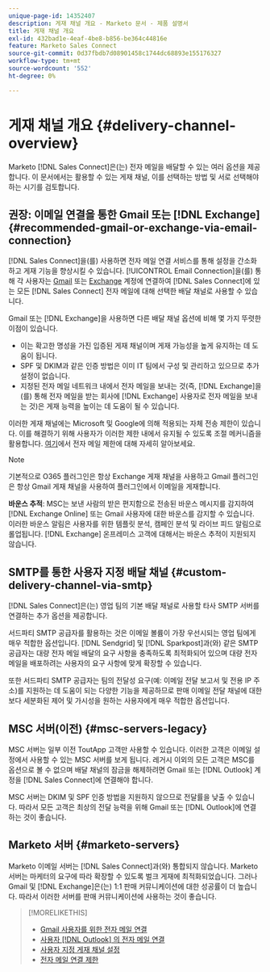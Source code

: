 ```yaml
---
unique-page-id: 14352407
description: 게재 채널 개요 - Marketo 문서 - 제품 설명서
title: 게재 채널 개요
exl-id: 432bad1e-4eaf-4be8-b856-be364c44816e
feature: Marketo Sales Connect
source-git-commit: 0d37fbdb7d08901458c1744dc68893e155176327
workflow-type: tm+mt
source-wordcount: '552'
ht-degree: 0%

---
```


# 게재 채널 개요 {#delivery-channel-overview}

Marketo [!DNL Sales Connect]은(는) 전자 메일을 배달할 수 있는 여러 옵션을 제공합니다. 이 문서에서는 활용할 수 있는 게재 채널, 이를 선택하는 방법 및 서로 선택해야 하는 시기를 검토합니다.

## 권장: 이메일 연결을 통한 Gmail 또는 [!DNL Exchange] {#recommended-gmail-or-exchange-via-email-connection}

[!DNL Sales Connect]을(를) 사용하면 전자 메일 연결 서비스를 통해 설정을 간소화하고 게재 기능을 향상시킬 수 있습니다. [!UICONTROL Email Connection]을(를) 통해 각 사용자는 [Gmail](/help/marketo/product-docs/marketo-sales-connect/email-plugins/gmail/email-connection-for-gmail-users.md) 또는 [Exchange](/help/marketo/product-docs/marketo-sales-connect/email-plugins/msc-for-outlook/email-connection-for-outlook-users.md) 계정에 연결하여 [!DNL Sales Connect]에 있는 모든 [!DNL Sales Connect] 전자 메일에 대해 선택한 배달 채널로 사용할 수 있습니다.

Gmail 또는 [!DNL Exchange]을 사용하면 다른 배달 채널 옵션에 비해 몇 가지 뚜렷한 이점이 있습니다.

* 이는 확고한 명성을 가진 입증된 게재 채널이며 게재 가능성을 높게 유지하는 데 도움이 됩니다.
* SPF 및 DKIM과 같은 인증 방법은 이미 IT 팀에서 구성 및 관리하고 있으므로 추가 설정이 없습니다.
* 지정된 전자 메일 네트워크 내에서 전자 메일을 보내는 것(즉, [!DNL Exchange]을(를) 통해 전자 메일을 받는 회사에 [!DNL Exchange] 사용자로 전자 메일을 보내는 것)은 게재 능력을 높이는 데 도움이 될 수 있습니다.

이러한 게재 채널에는 Microsoft 및 Google에 의해 적용되는 자체 전송 제한이 있습니다. 이를 해결하기 위해 사용자가 이러한 제한 내에서 유지될 수 있도록 조절 메커니즘을 활용합니다. [여기](/help/marketo/product-docs/marketo-sales-connect/email/email-delivery/email-connection-throttling.md)에서 전자 메일 제한에 대해 자세히 알아보세요.

>[!NOTE]
>
>기본적으로 O365 플러그인은 항상 Exchange 게재 채널을 사용하고 Gmail 플러그인은 항상 Gmail 게재 채널을 사용하여 플러그인에서 이메일을 게재합니다.

**바운스 추적**: MSC는 보낸 사람의 받은 편지함으로 전송된 바운스 메시지를 감지하여 [!DNL Exchange Online] 또는 Gmail 사용자에 대한 바운스를 감지할 수 있습니다. 이러한 바운스 알림은 사용자를 위한 템플릿 분석, 캠페인 분석 및 라이브 피드 알림으로 롤업됩니다. [!DNL Exchange] 온프레미스 고객에 대해서는 바운스 추적이 지원되지 않습니다.

## SMTP를 통한 사용자 지정 배달 채널 {#custom-delivery-channel-via-smtp}

[!DNL Sales Connect]은(는) 영업 팀의 기본 배달 채널로 사용할 타사 SMTP 서버를 연결하는 추가 옵션을 제공합니다.

서드파티 SMTP 공급자를 활용하는 것은 이메일 볼륨이 가장 우선시되는 영업 팀에게 매우 적합한 옵션입니다. [!DNL Sendgrid] 및 [!DNL Sparkpost]과(와) 같은 SMTP 공급자는 대량 전자 메일 배달의 요구 사항을 충족하도록 최적화되어 있으며 대량 전자 메일을 배포하려는 사용자의 요구 사항에 맞게 확장할 수 있습니다.

또한 서드파티 SMTP 공급자는 팀의 전달성 요구(예: 이메일 전달 보고서 및 전용 IP 주소)를 지원하는 데 도움이 되는 다양한 기능을 제공하므로 판매 이메일 전달 채널에 대한 보다 세분화된 제어 및 가시성을 원하는 사용자에게 매우 적합한 옵션입니다.

## MSC 서버(이전) {#msc-servers-legacy}

MSC 서버는 일부 이전 ToutApp 고객만 사용할 수 있습니다. 이러한 고객은 이메일 설정에서 사용할 수 있는 MSC 서버를 보게 됩니다. 레거시 이외의 모든 고객은 MSC를 옵션으로 볼 수 없으며 배달 채널의 잠금을 해제하려면 Gmail 또는 [!DNL Outlook] 계정을 [!DNL Sales Connect]에 연결해야 합니다.

MSC 서버는 DKIM 및 SPF 인증 방법을 지원하지 않으므로 전달률을 낮출 수 있습니다. 따라서 모든 고객은 최상의 전달 능력을 위해 Gmail 또는 [!DNL Outlook]에 연결하는 것이 좋습니다.

## Marketo 서버 {#marketo-servers}

Marketo 이메일 서버는 [!DNL Sales Connect]과(와) 통합되지 않습니다. Marketo 서버는 마케터의 요구에 따라 확장할 수 있도록 벌크 게재에 최적화되었습니다. 그러나 Gmail 및 [!DNL Exchange]은(는) 1:1 판매 커뮤니케이션에 대한 성공률이 더 높습니다. 따라서 이러한 서버를 판매 커뮤니케이션에 사용하는 것이 좋습니다.

>[!MORELIKETHIS]
>
>* [Gmail 사용자를 위한 전자 메일 연결](/help/marketo/product-docs/marketo-sales-connect/email-plugins/gmail/email-connection-for-gmail-users.md)
>* [사용자 [!DNL Outlook] 의 전자 메일 연결](/help/marketo/product-docs/marketo-sales-connect/email-plugins/msc-for-outlook/email-connection-for-outlook-users.md)
>* [사용자 지정 게재 채널 설정](/help/marketo/product-docs/marketo-sales-connect/email/email-delivery/setting-up-a-custom-delivery-channel.md)
>* [전자 메일 연결 제한](/help/marketo/product-docs/marketo-sales-connect/email/email-delivery/email-connection-throttling.md)
